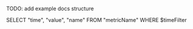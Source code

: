 TODO: add example docs structure

SELECT "time", "value", "name" FROM "metricName" WHERE $timeFilter
